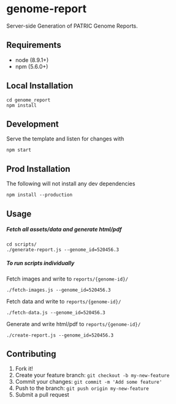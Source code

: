 # genome-report
Server-side Generation of PATRIC Genome Reports.

## Requirements

- node (8.9.1+)
- npm (5.6.0+)

## Local Installation

```
cd genome_report
npm install
```

## Development

Serve the template and listen for changes with

```
npm start
```

## Prod Installation

The following will not install any dev dependencies

```
npm install --production
```

## Usage

##### Fetch all assets/data and generate html/pdf

```
cd scripts/
./generate-report.js --genome_id=520456.3
```


##### To run scripts individually

Fetch images and write to `reports/{genome-id}/`

```
./fetch-images.js --genome_id=520456.3
```

Fetch data and write to `reports/{genome-id}/`

```
./fetch-data.js --genome_id=520456.3
```

Generate and write html/pdf to `reports/{genome-id}/`

```
./create-report.js --genome_id=520456.3
```


## Contributing

1. Fork it!
2. Create your feature branch: `git checkout -b my-new-feature`
3. Commit your changes: `git commit -m 'Add some feature'`
4. Push to the branch: `git push origin my-new-feature`
5. Submit a pull request
